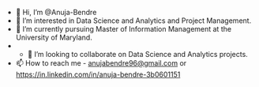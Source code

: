 - 👋 Hi, I’m @Anuja-Bendre
- 👀 I’m interested in Data Science and Analytics and Project Management.
- 🌱 I’m currently pursuing Master of Information Management at the University of Maryland.
- - 💞️ I’m looking to collaborate on Data Science and Analytics projects.
- 📫 How to reach me - anujabendre96@gmail.com or https://in.linkedin.com/in/anuja-bendre-3b0601151

<!---
Anuja-Bendre/Anuja-Bendre is a ✨ special ✨ repository because its `README.md` (this file) appears on your GitHub profile.
You can click the Preview link to take a look at your changes.
--->
